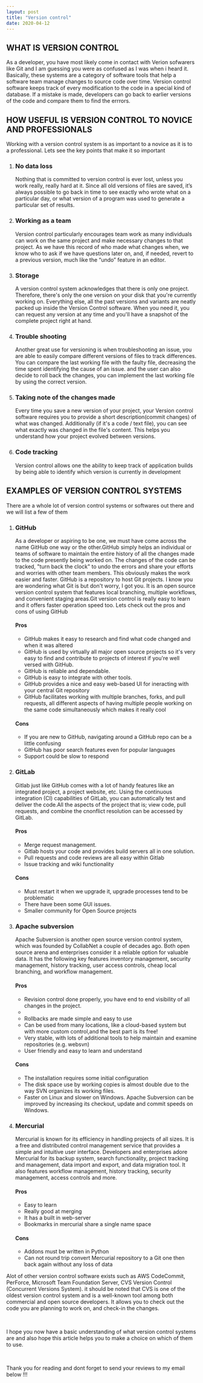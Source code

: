 ```yaml
---
layout: post
title: "Version control"
date: 2020-04-12
---
```

<h2>WHAT IS VERSION CONTROL</h2>
As a developer, you have most likely come in contact with Verion sofwarers like Git and I am guessing you were as confused as I was when i heard it. Basically, these systems are a category of software tools that help a software team manage changes to source code over time. Version control software keeps track of every modification to the code in a special kind of database. If a mistake is made, developers can go back to earlier versions of the code and compare them to find the errrors.

<h2> HOW USEFUL IS VERSION CONTROL TO NOVICE AND PROFESSIONALS</h2>
Working with a version control system is as important to a novice as it is to a professional. Lets see the key points that make it so important
<ol>
  <li><h3>No data loss</h3><p>
    Nothing that is committed to version control is ever lost, unless you work really, really hard at it. Since all old versions of files are saved, it’s always possible to go back in time to see exactly who wrote what on a particular day, or what version of a program was used to generate a particular set of results.</p></li>
  <li><h3>Working as a team</h3> <p>Version control particularly encourages team work as many individuals can work on the same project and make necessary changes to that project. As we have this record of who made what changes when, we know who to ask if we have questions later on, and, if needed, revert to a previous version, much like the “undo” feature in an editor.</p></li>
  <li><h3>Storage</h3>
    <p>A version control system acknowledges that there is only one project. Therefore, there's only the one version on your disk that you're currently working on. Everything else, all the past versions and variants are neatly packed up inside the Version Control software. When you need it, you can request any version at any time and you'll have a snapshot of the complete project right at hand.</p></li>
  <li><h3>Trouble shooting</h3>
    <p>Another great use for versioning is when troubleshooting an issue, you are able to easily compare different versions of files to track differences. You can compare the last working file with the faulty file, decreasing the time spent identifying the cause of an issue. and the user can also decide to roll back the changes, you can implement the last working file by using the correct version.<p></li>
  <li><h3>Taking note of the changes made</h3><p>Every time you save a new version of your project, your Version control software requires you to provide a short description(commit changes) of what was changed. Additionally (if it's a code / text file), you can see what exactly was changed in the file's content. This helps you understand how your project evolved between versions.</p></li>
  <li><h3>Code tracking</h3><p>Version control allows one the ability to keep track of application builds by being able to identify which version is currently in development </p></li>
 </ol>
 <h2>EXAMPLES OF VERSION CONTROL SYSTEMS</h2>
 <p> There are a whole lot of version control systems or softwares out there and we will list a few of them</p>
 <ol>
  <li><h3>GitHub</h3>
   <p> As a developer or aspiring to be one, we must have come across the name GitHub one way or the other.GitHub simply helps an individual or teams of software to maintain the entire history of all the changes made to the code presently being worked on. The changes of the code can be tracked, "turn back the clock" to undo the errors and share your efforts and worries with other team members. This obviously makes the work easier and faster. 
    GitHub is a repository to host Git projects. I know you are wondering what Git is but don't worry, I got you. It is an open source version control system that features local branching, multiple workflows, and convenient staging areas.Git version control is really easy to learn and it offers faster operation speed too. Lets check out the pros and cons of using GitHub</p></li>
  <h4>Pros</h4>
  <ul>
    <li>GitHub makes it easy to research and find what code changed and when it was altered</li>
    <li>GitHub is used by virtually all major open source projects so it's very easy to find and contribute to projects of interest if you're well versed with GitHub.</li>
    <li>GitHub is reliable and dependable.</li>
    <li>GitHub is easy to integrate with other tools.</li>
    <li>GitHub provides a nice and easy web-based UI for ineracting with your central Git repository</li>
    <li>GitHub facilitates working with multiple branches, forks, and pull requests, all different aspects of having multiple people working on the same code simultaneously which makes it really cool </li>
  </ul>
  <h4>Cons</h4>
  <ul>
    <li>If you are new to GitHub, navigating around a GitHub repo can be a little confusing</li>
    <li>GitHub has poor search features even for popular languages</li>
    <li>Support could be slow to respond</li>
  </ul>
 <li><h3>GitLab</h3>
   <p>Gitlab just like GitHub comes with a lot of handy features like an integrated project, a project website, etc. Using the continuous integration (CI) capabilities of GitLab, you can automatically test and deliver the code.All the aspects of the project that is; view code, pull requests, and combine the cnonflict resolution can be accessed by GitLab.</p></li>
  
   <h4>Pros</h4>
   <ul>
     <li>Merge request management.</li>
     <li>Gitlab hosts your code and provides build servers all in one solution.</li>
     <li>Pull requests and code reviews are all easy within Gitlab</li>
     <li>Issue tracking and wiki functionality</li>
  </ul>
  <h4>Cons</h4>
  <ul>
    <li>Must restart it when we upgrade it, upgrade processes tend to be problematic</li>
    <li>There have been some GUI issues.</li>
    <li>Smaller community for Open Source projects</li>
  </ul>
 <li><h3>Apache subversion</h3>
   <p>Apache Subversion is another open source version control system, which was founded by CollabNet a couple of decades ago. Both open source arena and enterprises consider it a reliable option for valuable data.
It has the following key features inventory management, security management, history tracking, user access controls, cheap local branching, and workflow management.</p>
  <h4>Pros</h4>
    <ul>
      <li>Revision control done properly, you have end to end visibility of all changes in the project.<li>
      <li>Rollbacks are made simple and easy to use</li>
      <li>Can be used from many locations, like a cloud-based system but with more custom control,and the best part is its free!</li>
      <li>Very stable, with lots of additional tools to help maintain and examine repositories (e.g. websvn)</li>
      <li>User friendly and easy to learn and understand</li>
    </ul>
  <h4>Cons</h4>
  <ul>
    <li>The installation requires some initial configuration</li>
    <li>
The disk space use by working copies is almost double due to the way SVN organizes its working files.</li>
    <li>Faster on Linux and slower on Windows. Apache Subversion can be improved by increasing its checkout, update and commit speeds on Windows.</li>
  </ul>
 <li><h3>Mercurial</h3></li>
  <p>Mercurial is known for its efficiency in handling projects of all sizes. It is a free and distributed control management service that provides a simple and intuitive user interface.
Developers and enterprises adore Mercurial for its backup system, search functionality, project tracking and management, data import and export, and data migration tool. It also features workflow management, history tracking, security management, access controls and more.</p>
  <h4>Pros</h4>
  <ul>
    <li>Easy to learn</li>
    <li>Really good at merging</li>
    <li>It has a built in web-server</li>
    <li>Bookmarks in mercurial share a single name space</li>
  </ul>
  <h4>Cons</h4>
  <ul>
    <li>Addons must be written in Python</li>
    <li>Can not round trip convert Mercurial repository to a Git one then back again without any loss of data</li>
  </ul></ol> 
<p> Alot of other version control software exists such as AWS CodeCommit, PerForce, Microsoft Team Foundation Server, CVS Version Control (Concurrent Versions System). it should be noted that CVS is one of the oldest version control system and is a well-known tool among both commercial and open source developers. It allows you to check out the code you are planning to work on, and check-in the changes.</p>
</br>

<p>I hope you now have a basic understanding of what version control systems are and also hope this article helps you to make a choice on which of them to use.</p>
</br>

<p>Thank you for reading and dont forget to send your reviews to my email below !!!</p>

  

    
    
 
    
    
    
  
  
      
   

  



